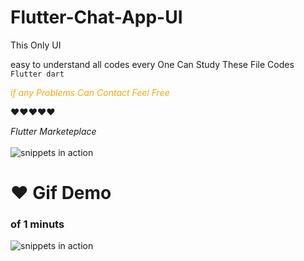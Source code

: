# Flutter-Chat-App-UI
This Only UI

easy to understand all codes every One Can Study These File Codes
<code> Flutter dart </code>

<i> <p style="color:orange;"> if any Problems Can Contact Feel Free </p> </i>
❤❤❤❤❤ 

<i> Flutter Marketeplace </i>
<br> </br>
![snippets in action](https://github.com/HassanAmeer/Flutter-Pdf-Extra-All-In-One-Ui/blob/main/loadcat.gif)


# ❤ Gif Demo
### of 1 minuts
![snippets in action](https://github.com/HassanAmeer/Flutter-Pdf-Extra-All-In-One-Ui/blob/main/loadcat.gif)

